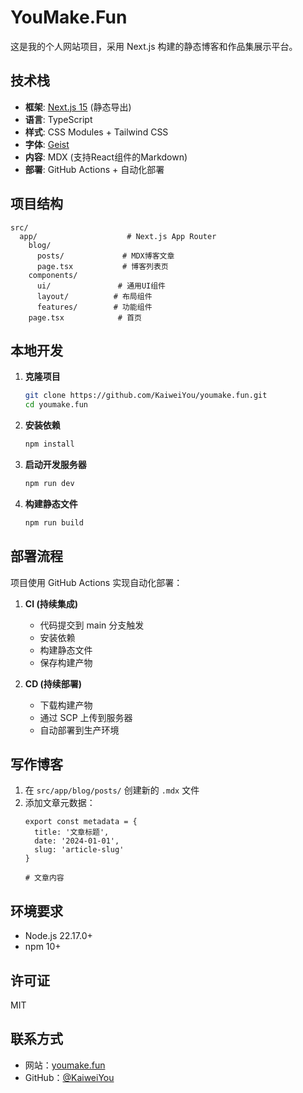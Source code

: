 # YouMake.Fun

这是我的个人网站项目，采用 Next.js 构建的静态博客和作品集展示平台。

## 技术栈

- **框架**: [Next.js 15](https://nextjs.org/) (静态导出)
- **语言**: TypeScript
- **样式**: CSS Modules + Tailwind CSS
- **字体**: [Geist](https://vercel.com/font)
- **内容**: MDX (支持React组件的Markdown)
- **部署**: GitHub Actions + 自动化部署

## 项目结构

```
src/
  app/                    # Next.js App Router
    blog/
      posts/             # MDX博客文章
      page.tsx           # 博客列表页
    components/
      ui/               # 通用UI组件
      layout/          # 布局组件
      features/        # 功能组件
    page.tsx            # 首页
```

## 本地开发

1. **克隆项目**
   ```bash
   git clone https://github.com/KaiweiYou/youmake.fun.git
   cd youmake.fun
   ```

2. **安装依赖**
   ```bash
   npm install
   ```

3. **启动开发服务器**
   ```bash
   npm run dev
   ```

4. **构建静态文件**
   ```bash
   npm run build
   ```

## 部署流程

项目使用 GitHub Actions 实现自动化部署：

1. **CI (持续集成)**
   - 代码提交到 main 分支触发
   - 安装依赖
   - 构建静态文件
   - 保存构建产物

2. **CD (持续部署)**
   - 下载构建产物
   - 通过 SCP 上传到服务器
   - 自动部署到生产环境

## 写作博客

1. 在 `src/app/blog/posts/` 创建新的 `.mdx` 文件
2. 添加文章元数据：
   ```mdx
   export const metadata = {
     title: '文章标题',
     date: '2024-01-01',
     slug: 'article-slug'
   }

   # 文章内容
   ```

## 环境要求

- Node.js 22.17.0+
- npm 10+

## 许可证

MIT

## 联系方式

- 网站：[youmake.fun](https://youmake.fun)
- GitHub：[@KaiweiYou](https://github.com/KaiweiYou)

